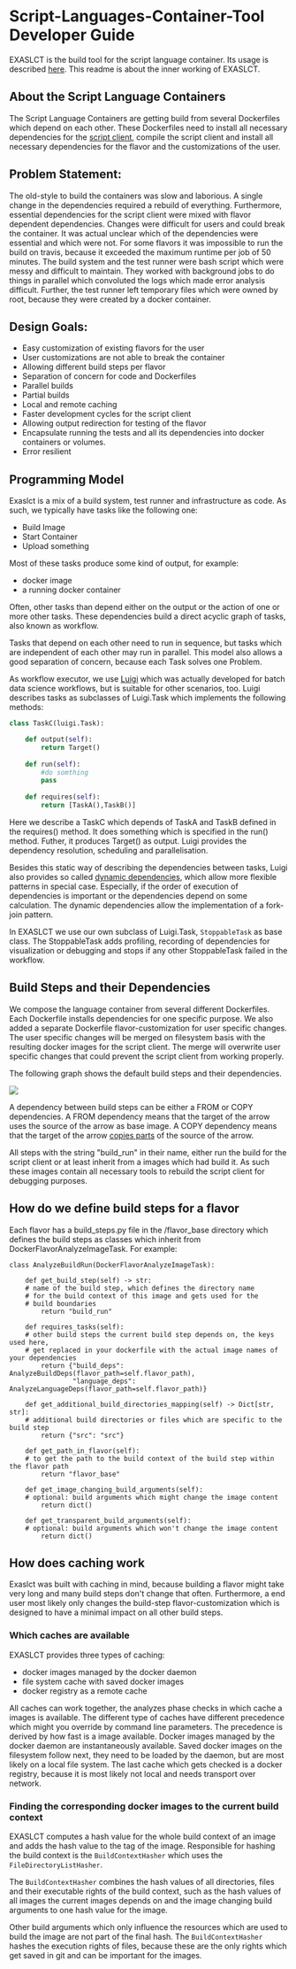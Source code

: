 # Script-Languages-Container-Tool Developer Guide

EXASLCT is the build tool for the script language container. 
Its usage is described [here](../README.md). 
This readme is about the inner working of EXASLCT.

## About the Script Language Containers
The Script Language Containers are getting build 
from several Dockerfiles which depend on each other. 
These Dockerfiles need to install all necessary 
dependencies for the [script client](../src), 
compile the script client and install all necessary dependencies 
for the flavor and the customizations of the user.

## Problem Statement:
The old-style to build the containers was slow and laborious. 
A single change in the dependencies required a rebuild of everything. 
Furthermore, essential dependencies for the script client were 
mixed with flavor dependent dependencies. 
Changes were difficult for users and could break the container. 
It was actual unclear which of the dependencies were essential 
and which were not. For some flavors it was impossible to run 
the build on travis, because it exceeded the maximum runtime 
per job of 50 minutes. 
The build system and the test runner were bash script 
which were messy and difficult to maintain. 
They worked with background jobs to do things in parallel 
which convoluted the logs which made error analysis difficult.
Further, the test runner left temporary files which were owned by root, 
because they were created by a docker container.

## Design Goals:

* Easy customization of existing flavors for the user
* User customizations are not able to break the container
* Allowing different build steps per flavor
* Separation of concern for code and Dockerfiles
* Parallel builds
* Partial builds
* Local and remote caching
* Faster development cycles for the script client
* Allowing output redirection for testing of the flavor
* Encapsulate running the tests and all its dependencies 
  into docker containers or volumes.
* Error resilient

## Programming Model

Exaslct is a mix of a build system, test runner and infrastructure as code. 
As such, we typically have tasks like the following one:
- Build Image
- Start Container
- Upload something

Most of these tasks produce some kind of output, for example:
- docker image
- a running docker container

Often, other tasks than depend either on the output or 
the action of one or more other tasks.
These dependencies build a direct acyclic graph of tasks, 
also known as workflow.


Tasks that depend on each other need to run in sequence, 
but tasks which are independent of each other may run in parallel. 
This model also allows a good separation of concern, 
because each Task solves one Problem.


As workflow executor, we use  [Luigi](https://luigi.readthedocs.io/en/stable/) 
which was actually developed for batch data science workflows, 
but is suitable for other scenarios, too.
Luigi describes tasks as subclasses of Luigi.Task 
which implements the following methods:

```python
class TaskC(luigi.Task):

    def output(self):
        return Target()
    
    def run(self):
        #do somthing
        pass
        
    def requires(self):
        return [TaskA(),TaskB()]

```

Here we describe a TaskC which depends of TaskA and TaskB 
defined in the requires() method. 
It does something which is specified in the run() method. 
Futher, it produces Target() as output. 
Luigi provides the dependency resolution, scheduling and parallelisation.

Besides this static way of describing the dependencies between tasks, 
Luigi also provides so called 
[dynamic dependencies](https://luigi.readthedocs.io/en/stable/tasks.html#dynamic-dependencies), 
which allow more flexible patterns in special case. 
Especially, if the order of execution of dependencies is important or 
the dependencies depend on some calculation. The dynamic dependencies 
allow the implementation of a fork-join pattern.

In EXASLCT we use our own subclass of Luigi.Task, `StoppableTask` 
as base class. The StoppableTask adds profiling, 
recording of dependencies for visualization or debugging and
stops if any other StoppableTask failed in the workflow.

## Build Steps and their Dependencies

We compose the language container from several different Dockerfiles.
Each Dockerfile installs dependencies for one specific purpose.
We also added a separate Dockerfile flavor-customization for user specific changes.
The user specific changes will be merged on filesystem basis 
with the resulting docker images for the script client. 
The merge will overwrite user specific changes 
that could prevent the script client from working properly.

The following graph shows the default build steps and their dependencies.

![](docs/image-dependencies.png)

A dependency between build steps can be either a FROM or 
COPY dependencies. A FROM dependency means that 
the target of the arrow uses the source of the arrow as base image.
A COPY dependency means that the target of the arrow 
[copies parts](https://docs.docker.com/develop/develop-images/multistage-build/) 
of the source of the arrow.

All steps with the string "build_run" in their name, 
either run the build for the script client or 
at least inherit from a images which had build it. 
As such these images contain all necessary tools to rebuild 
the script client for debugging purposes.

## How do we define build steps for a flavor

Each flavor has a build_steps.py file in the 
<flavor-path>/flavor_base directory 
which defines the build steps as classes which inherit 
from DockerFlavorAnalyzeImageTask.
For example:

```
class AnalyzeBuildRun(DockerFlavorAnalyzeImageTask):

    def get_build_step(self) -> str:
    # name of the build step, which defines the directory name 
    # for the build context of this image and gets used for the 
    # build boundaries
        return "build_run"

    def requires_tasks(self):
    # other build steps the current build step depends on, the keys used here, 
    # get replaced in your dockerfile with the actual image names of your dependencies
        return {"build_deps": AnalyzeBuildDeps(flavor_path=self.flavor_path),
                "language_deps": AnalyzeLanguageDeps(flavor_path=self.flavor_path)}

    def get_additional_build_directories_mapping(self) -> Dict[str, str]:
    # additional build directories or files which are specific to the build step
        return {"src": "src"}

    def get_path_in_flavor(self):
    # to get the path to the build context of the build step within the flavor path
        return "flavor_base"

    def get_image_changing_build_arguments(self):
    # optional: build arguments which might change the image content
        return dict()
        
    def get_transparent_build_arguments(self):
    # optional: build arguments which won't change the image content
        return dict()
```


## How does caching work

Exaslct was built with caching in mind, 
because building a flavor might take very long and 
many build steps don't change that often.
Furthermore, a end user most likely only changes the build-step 
flavor-customization which is designed to have a minimal impact 
on all other build steps.

### Which caches are available

EXASLCT provides three types of caching: 
- docker images managed by the docker daemon
- file system cache with saved docker images
- docker registry as a remote cache

All caches can work together, the analyzes phase checks 
in which cache a images is available. 
The different type of caches have different precedence 
which might you override by command line parameters. 
The precedence is derived by how fast is a image available.
Docker images managed by the docker daemon are instantaneously available.
Saved docker images on the filesystem follow next, 
they need to be loaded by the daemon, 
but are most likely on a local file system. 
The last cache which gets checked is a docker registry, 
because it is most likely not local and needs transport over network.

### Finding the corresponding docker images to the current build context

EXASLCT computes a hash value for the whole build context of an image and 
adds the hash value to the tag of the image. 
Responsible for hashing the build context is the `BuildContextHasher` 
which uses the `FileDirectoryListHasher`.

The `BuildContextHasher` combines the hash values of all directories, 
files and their executable rights of the build context, 
such as the hash values of all images
the current images depends on and the image changing build arguments 
to one hash value for the image.
 
Other build arguments which only influence the resources 
which are used to build the image are not part of the final hash.
The `BuildContextHasher` hashes the execution rights of files, 
because these are the only rights which get saved in git and 
can be important for the images.